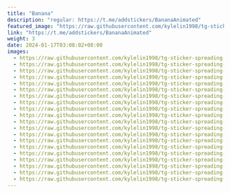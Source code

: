 ```yaml
---
title: "Banana"
description: "regular: https://t.me/addstickers/BananaAnimated"
featured_image: "https://raw.githubusercontent.com/kylelin1998/tg-sticker-spreading-worldwide-images/main/img/ce2e5a06-28ae-4999-ac43-017195fa5b6b.jpg"
link: "https://t.me/addstickers/BananaAnimated"
weight: 3
date: 2024-01-17T03:08:02+08:00
images:
  - https://raw.githubusercontent.com/kylelin1998/tg-sticker-spreading-worldwide-images/main/img/ce2e5a06-28ae-4999-ac43-017195fa5b6b.jpg
  - https://raw.githubusercontent.com/kylelin1998/tg-sticker-spreading-worldwide-images/main/img/925e5935-efc7-4c6d-8b6a-9327fcfb5d23.jpg
  - https://raw.githubusercontent.com/kylelin1998/tg-sticker-spreading-worldwide-images/main/img/62df27a1-1b9e-4772-8390-43d98fa85644.jpg
  - https://raw.githubusercontent.com/kylelin1998/tg-sticker-spreading-worldwide-images/main/img/558b744a-8396-44e1-acfd-243beca1aa56.jpg
  - https://raw.githubusercontent.com/kylelin1998/tg-sticker-spreading-worldwide-images/main/img/841c0398-6364-45fd-a5c8-4daef2380eec.jpg
  - https://raw.githubusercontent.com/kylelin1998/tg-sticker-spreading-worldwide-images/main/img/6073ccb2-42f4-4342-bc0c-7c4dfacb9f31.jpg
  - https://raw.githubusercontent.com/kylelin1998/tg-sticker-spreading-worldwide-images/main/img/3505d339-b934-409b-a2ea-29c7676d4f8f.jpg
  - https://raw.githubusercontent.com/kylelin1998/tg-sticker-spreading-worldwide-images/main/img/f26bf26b-ad6c-4769-a671-5f8a97253ff9.jpg
  - https://raw.githubusercontent.com/kylelin1998/tg-sticker-spreading-worldwide-images/main/img/74e2b5fa-07c6-4b54-b720-17ef5064bd32.jpg
  - https://raw.githubusercontent.com/kylelin1998/tg-sticker-spreading-worldwide-images/main/img/93342aa9-04cb-4bce-98c7-15969e0617d7.jpg
  - https://raw.githubusercontent.com/kylelin1998/tg-sticker-spreading-worldwide-images/main/img/224754b2-4a0d-49de-b1dd-767ed6c9ce7a.jpg
  - https://raw.githubusercontent.com/kylelin1998/tg-sticker-spreading-worldwide-images/main/img/781afa81-f3b8-4c64-a18f-9cb00d18dc96.jpg
  - https://raw.githubusercontent.com/kylelin1998/tg-sticker-spreading-worldwide-images/main/img/d73e9cfd-6871-420b-8adb-3204805b8ff3.jpg
  - https://raw.githubusercontent.com/kylelin1998/tg-sticker-spreading-worldwide-images/main/img/ba091fa9-7162-4f6a-9411-27248bf01803.jpg
  - https://raw.githubusercontent.com/kylelin1998/tg-sticker-spreading-worldwide-images/main/img/c2f1962d-bc17-452b-93ef-523832ab12ba.jpg
  - https://raw.githubusercontent.com/kylelin1998/tg-sticker-spreading-worldwide-images/main/img/b15cc91c-0ed9-4f37-bccc-823e02e7e715.jpg
  - https://raw.githubusercontent.com/kylelin1998/tg-sticker-spreading-worldwide-images/main/img/d7027d88-3988-4471-8c87-5384a0655ca1.jpg
  - https://raw.githubusercontent.com/kylelin1998/tg-sticker-spreading-worldwide-images/main/img/0560f073-0a3c-4e43-93a7-73f813922d3a.jpg
  - https://raw.githubusercontent.com/kylelin1998/tg-sticker-spreading-worldwide-images/main/img/86a22cc4-4153-4552-ac19-e02ecae34a31.jpg
  - https://raw.githubusercontent.com/kylelin1998/tg-sticker-spreading-worldwide-images/main/img/ff73af53-266f-4a57-8db4-bf71baf88207.jpg
---
```

